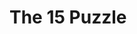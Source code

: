 <script>
    import Eight from '$lib/content/algorithms/sandbox/eight.svelte'

</script>

# The 15 Puzzle

<Eight />
